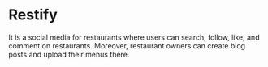 # Restify
It is a social media for restaurants where users can search, follow, like, and comment on restaurants. Moreover, restaurant owners can create blog posts and upload their menus there.
